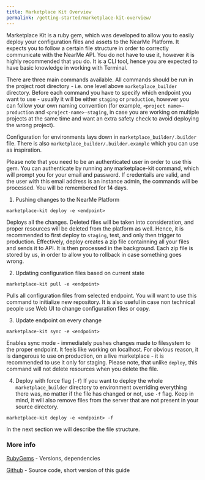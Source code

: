 ```yaml
---
title: Marketplace Kit Overview
permalink: /getting-started/marketplace-kit-overview/
---
```

Marketplace Kit is a ruby gem, which was developed to allow you to easily deploy your configuration files and assets to the NearMe Platform. It expects you to follow a certain file structure in order to correctly communicate with the NearMe API. You do not have to use it, however it is highly recommended that you do. It is a CLI tool, hence you are expected to have basic knowledge in working with Terminal.

There are three main commands available. All commands should be run in the project root directory - i.e. one level above `marketplace_builder` directory. Before each command you have to specify which endpoint you want to use - usually it will be either `staging` or `production`, however you can follow your own naming convention (for example, `<project name>-production` and `<project-name>-staging`, in  case you are working on multiple projects at the same time and want an extra safety check to avoid deploying the wrong project).

Configuration for environments lays down in `marketplace_builder/.builder` file. There is also `marketplace_builder/.builder.example` which you can use as inspiration.

Please note that you need to be an authenticated user in order to use this gem. You can authenticate by running any marketplace-kit command, which will prompt you for your email and password. If credentails are valid, and the user with this email address is an instance admin, the commands will be processed. You will be remembered for 14 days.

1. Pushing changes to the NearMe Platform
```
marketplace-kit deploy -e <endpoint>
```
Deploys all the changes. Deleted files will be taken into consideration, and proper resources will be deleted from the platform as well. Hence, it is recommended to first deploy to `staging`, test, and only then trigger to production. Effectively, deploy creates a zip file containning all your files and sends it to API. It is then processed in the background. Each zip file is stored by us, in order to allow you to rollback in case something goes wrong.

2. Updating configuration files based on current state
```
marketplace-kit pull -e <endpoint>
```
Pulls all configuration files from selected endpoint. You will want to use this command to initialize new repository. It is also useful in case non technical people use Web UI to change configuration files or copy.

3. Update endpoint on every change
```
marketplace-kit sync -e <endpoint>
```
Enables sync mode - immediately pushes changes made to filesystem to the proper endpoint. It feels like working on localhost. For obvious reason, it is dangerous to use on production, on a live marketplace - it is recommended to use it only for staging. Please note, that unlike `deploy`, this command will not delete resources when you delete the file.

4. Deploy with force flag (`-f`)
If you want to deploy the whole `marketplace_builder` directory to environment overriding everything there was, no matter if the file has changed or not, use `-f` flag.
Keep in mind, it will also remove files from the server that are not present in your source directory. 
```
marketplace-kit deploy -e <endpoint> -f
```

In the next section we will describe the file structure.


### More info

[RubyGems](https://rubygems.org/gems/marketplace-kit) - Versions, dependencies

[Github](https://rubygems.org/gems/marketplace-kit) - Source code, short version of this guide 
